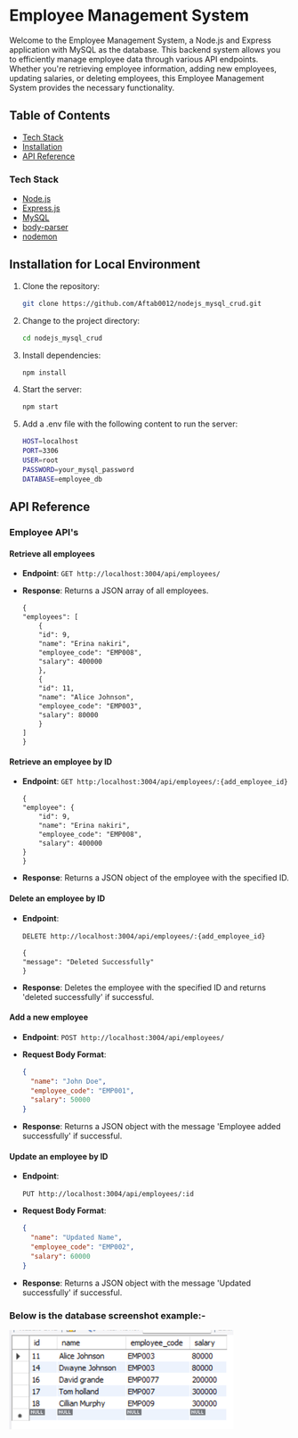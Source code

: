 # Employee Management System

Welcome to the Employee Management System, a Node.js and Express application with MySQL as the database. This backend system allows you to efficiently manage employee data through various API endpoints. Whether you're retrieving employee information, adding new employees, updating salaries, or deleting employees, this Employee Management System provides the necessary functionality.

## Table of Contents

- [Tech Stack](#tech-stack)
- [Installation](#installation-for-local-environment)
- [API Reference](#api-reference)

### Tech Stack

- [Node.js](https://nodejs.org/)
- [Express.js](https://expressjs.com/)
- [MySQL](https://www.mysql.com/)
- [body-parser](https://www.npmjs.com/package/body-parser)
- [nodemon](https://www.npmjs.com/package/nodemon)

## Installation for Local Environment

1. Clone the repository:

   ```bash
   git clone https://github.com/Aftab0012/nodejs_mysql_crud.git
   ```

2. Change to the project directory:

   ```bash
   cd nodejs_mysql_crud
   ```

3. Install dependencies:

   ```bash
   npm install
   ```

4. Start the server:

   ```bash
   npm start
   ```

5. Add a .env file with the following content to run the server:

   ```bash
   HOST=localhost
   PORT=3306
   USER=root
   PASSWORD=your_mysql_password
   DATABASE=employee_db
   ```

## API Reference

### Employee API's

#### Retrieve all employees

- **Endpoint**: `GET http://localhost:3004/api/employees/`
- **Response**: Returns a JSON array of all employees.

  ```
  {
  "employees": [
      {
      "id": 9,
      "name": "Erina nakiri",
      "employee_code": "EMP008",
      "salary": 400000
      },
      {
      "id": 11,
      "name": "Alice Johnson",
      "employee_code": "EMP003",
      "salary": 80000
      }
  ]
  }

  ```

#### Retrieve an employee by ID

- **Endpoint**: `GET http:/localhost:3004/api/employees/:{add_employee_id}`

  ```
  {
  "employee": {
      "id": 9,
      "name": "Erina nakiri",
      "employee_code": "EMP008",
      "salary": 400000
  }
  }
  ```

- **Response**: Returns a JSON object of the employee with the specified ID.

#### Delete an employee by ID

- **Endpoint**:

  `DELETE http://localhost:3004/api/employees/:{add_employee_id}`

  ```
  {
  "message": "Deleted Successfully"
  }
  ```

- **Response**: Deletes the employee with the specified ID and returns 'deleted successfully' if successful.

#### Add a new employee

- **Endpoint**: `POST http://localhost:3004/api/employees/`
- **Request Body Format**:

  ```json
  {
    "name": "John Doe",
    "employee_code": "EMP001",
    "salary": 50000
  }
  ```

- **Response**: Returns a JSON object with the message 'Employee added successfully' if successful.

#### Update an employee by ID

- **Endpoint**:

  `PUT http://localhost:3004/api/employees/:id`

- **Request Body Format**:

  ```json
  {
    "name": "Updated Name",
    "employee_code": "EMP002",
    "salary": 60000
  }
  ```

- **Response**: Returns a JSON object with the message 'Updated successfully' if successful.

### Below is the database screenshot example:-

![Alt text](image.png)
